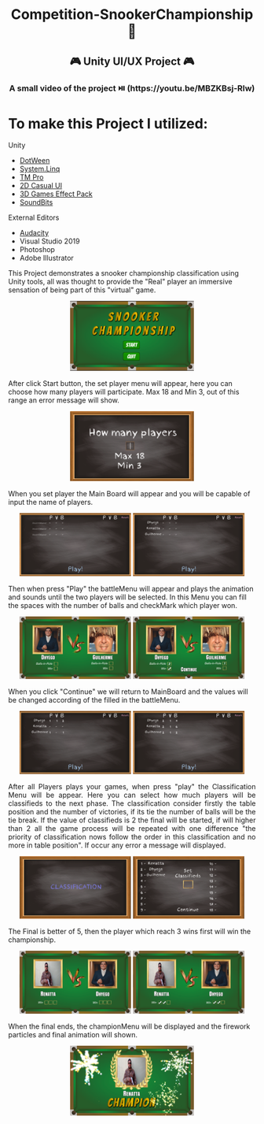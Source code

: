 <h1 align = center> Competition-SnookerChampionship 🎱</h1>

<h2 align = center>🎮 Unity UI/UX Project 🎮</h2>

<h3 align = center> A small video of the project ⏯️ (https://youtu.be/MBZKBsj-RIw) </h2>


# To make this Project I utilized: 
Unity
- [DotWeen](https://assetstore.unity.com/packages/tools/animation/dotween-hotween-v2-27676)
- [System.Linq](https://docs.microsoft.com/pt-br/dotnet/api/system.linq.enumerable.orderbydescending?view=net-6.0)
- [TM Pro](https://docs.unity3d.com/Manual/com.unity.textmeshpro.html)
- [2D Casual UI](https://assetstore.unity.com/packages/2d/gui/icons/2d-casual-ui-hd-82080)
- [3D Games Effect Pack](https://assetstore.unity.com/packages/vfx/particles/3d-games-effects-pack-free-42285)
- [SoundBits](https://assetstore.unity.com/packages/audio/sound-fx/soundbits-free-sound-fx-collection-31837)

External Editors
- [Audacity](https://www.audacityteam.org/download/)
- Visual Studio 2019
- Photoshop
- Adobe Illustrator

This Project demonstrates a snooker championship classification using Unity tools, all was thought to provide the "Real" player an immersive sensation of being part of this "virtual" game.

<p align="center">
<img src = "MainMenu.png" width = "50%" >
</p>

After click Start button, the set player menu will appear, here you can choose how many players will participate. Max 18 and Min 3, out of this range an error message will show.

<p align="center">
<img src = "https://github.com/Dfam92/Competition-Board/blob/main/SetPlayersMenu.png" width = "50%" >
</p>

When you set player the Main Board will appear and you will be capable of input the name of players.

<p align="center">
<img src = "https://github.com/Dfam92/Competition-Board/blob/main/MainBoard.png" width = "45%" > <img src = "https://github.com/Dfam92/Competition-Board/blob/main/MainBoardWithNames.png" width = "45%" >
</p>

Then when press "Play" the battleMenu will appear and plays the animation and sounds until the two players will be selected. In this Menu you can fill the spaces with the number
of balls and checkMark which player won.

<p align="center">
<img src = "https://github.com/Dfam92/Competition-Board/blob/main/BattleMenu.png" width = "45%" > <img src = "https://github.com/Dfam92/Competition-Board/blob/main/BattleMenuSetted.png" width = "45%" >
</p>

When you click "Continue" we will return to MainBoard and the values will be changed according of the filled in the battleMenu. 

<p align="center">
<img src = "https://github.com/Dfam92/Competition-Board/blob/main/MainBoardChanged1.png" width = "45%" > <img src = "https://github.com/Dfam92/Competition-Board/blob/main/FinalMainBoard.png" width = "45%" >
</p>

<p align = "justify"> After all Players plays your games, when press "play" the Classification Menu will be appear. Here you can select how much players will be classifieds to the next phase. The classification consider firstly the table position and the number of victories, if its tie the number of balls will be the tie break.
If the value of classifieds is 2 the final will be started, if will higher than 2 all the game process will be repeated with one difference "the priority of classification nows follow the order in this classification and no more in table position". If occur any error a message will displayed.
</p>


<p align="center">
<img src = "https://github.com/Dfam92/Competition-Board/blob/main/Classification.png" width = "45%" > <img src = "https://github.com/Dfam92/Competition-Board/blob/main/ClassificationMenu.png" width = "45%" >
</p>

The Final is better of 5, then the player which reach 3 wins first will win the championship.

<p align="center">
<img src = "https://github.com/Dfam92/Competition-Board/blob/main/FinalBattle.png" width = "45%" > <img src = "https://github.com/Dfam92/Competition-Board/blob/main/FInalBattle2.png" width = "45%" >
</p>

When the final ends, the championMenu will be displayed and the  firework particles and final animation will shown.

<p align="center">
<img src = "https://github.com/Dfam92/Competition-Board/blob/main/ChampionMenu.png" width = "50%" >
</p>




